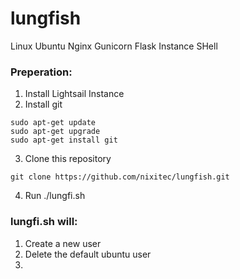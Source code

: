 # lungfish
Linux Ubuntu Nginx Gunicorn Flask Instance SHell

### Preperation:
1. Install Lightsail Instance
2. Install git
```
sudo apt-get update
sudo apt-get upgrade
sudo apt-get install git
```
3. Clone this repository
```
git clone https://github.com/nixitec/lungfish.git
```
4. Run ./lungfi.sh

### lungfi.sh will:
1. Create a new user
1. Delete the default ubuntu user
1. 
